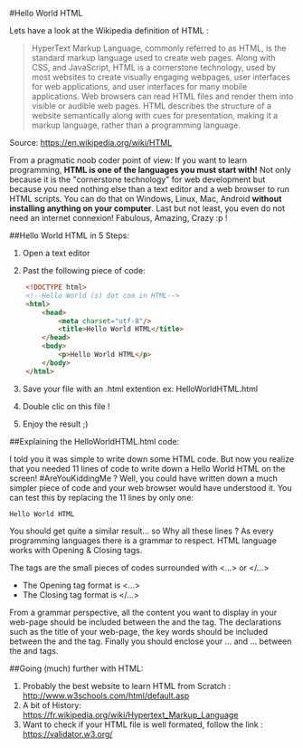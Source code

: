 #Hello World HTML

Lets have a look at the Wikipedia definition of HTML :

> HyperText Markup Language, commonly referred to as HTML, is the standard markup language used to create web pages. Along with CSS, and JavaScript, HTML is a cornerstone technology, used by most websites to create visually engaging webpages, user interfaces for web applications, and user interfaces for many mobile applications. Web browsers can read HTML files and render them into visible or audible web pages. HTML describes the structure of a website semantically along with cues for presentation, making it a markup language, rather than a programming language.

Source: https://en.wikipedia.org/wiki/HTML

From a pragmatic noob coder point of view: If you want to learn programming, **HTML is one of the languages you must start with!** Not only because it is the "cornerstone technology" for web development but because you need nothing else than a text editor and a web browser to run HTML scripts. You can do that on Windows, Linux, Mac, Android **without installing anything on your computer**. Last but not least, you even do not need an internet connexion! Fabulous, Amazing, Crazy :p !

##Hello World HTML in 5 Steps:

1. Open a text editor

2. Past the following piece of code:

```html
	<!DOCTYPE html>
	<!--Hello World (s) dot com in HTML-->
	<html>
		<head>
			<meta charset="utf-8"/>
			<title>Hello World HTML</title>
		</head>
		<body>
			<p>Hello World HTML</p>
		</body>
	</html>
```
3. Save your file with an .html extention ex: HelloWorldHTML.html

4. Double clic on this file !

5. Enjoy the result ;)

##Explaining the HelloWorldHTML.html code:

I told you it was simple to write down some HTML code. But now you realize that you needed 11 lines of code to write down a Hello World HTML on the screen! #AreYouKiddingMe ? Well, you could have written down a much simpler piece of code and your web browser would have understood it. You can test this by replacing the 11 lines by only one:

```Hello World HTML```

You should get quite a similar result... so Why all these lines ?
As every programming languages there is a grammar to respect.
HTML language works with Opening & Closing tags.

The tags are the small pieces of codes surrounded with <...> or </...>
* The Opening tag format is <...>
* The Closing tag format is </...>

From a grammar perspective, all the content you want to display in your web-page should be included between the <body> and the </body> tag. The declarations such as the title of your web-page, the key words should be included between the <head> and the </head> tag. Finally you should enclose your <head>...</head> and <body>...</body> between the <html> and </html> tags.

##Going (much) further with HTML:


1. Probably the best website to learn HTML from Scratch : http://www.w3schools.com/html/default.asp
2. A bit of History: https://fr.wikipedia.org/wiki/Hypertext_Markup_Language
3. Want to check if your HTML file is well formated, follow the link : https://validator.w3.org/
